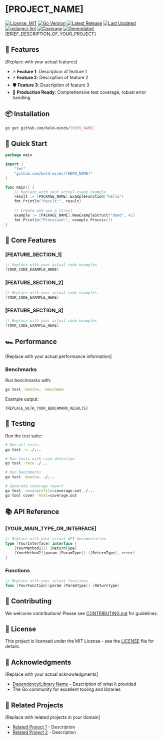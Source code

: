 # [PROJECT_NAME]

[![License: MIT](https://img.shields.io/badge/License-MIT-yellow.svg)](https://opensource.org/licenses/MIT)
[![Go Version](https://img.shields.io/endpoint?url=https://raw.githubusercontent.com/bold-minds/oss/main/.github/badges/go-version.json)](https://golang.org/doc/go1.24)
[![Latest Release](https://img.shields.io/github/v/release/bold-minds/oss?logo=github&color=blueviolet)](https://github.com/bold-minds/oss/releases)
[![Last Updated](https://img.shields.io/endpoint?url=https://raw.githubusercontent.com/bold-minds/oss/main/.github/badges/last-updated.json)](https://github.com/bold-minds/oss/commits)
[![golangci-lint](https://img.shields.io/endpoint?url=https://raw.githubusercontent.com/bold-minds/oss/main/.github/badges/golangci-lint.json)](https://github.com/bold-minds/oss/actions/workflows/test.yaml)
[![Coverage](https://img.shields.io/endpoint?url=https://raw.githubusercontent.com/bold-minds/oss/main/.github/badges/coverage.json)](https://github.com/bold-minds/oss/actions/workflows/test.yaml)
[![Dependabot](https://img.shields.io/endpoint?url=https://raw.githubusercontent.com/bold-minds/oss/main/.github/badges/dependabot.json)](https://github.com/bold-minds/oss/security/dependabot)
[BRIEF_DESCRIPTION_OF_YOUR_PROJECT]

## 🚀 Features

[Replace with your actual features]

- 🔥 **Feature 1**: Description of feature 1
- ⚡ **Feature 2**: Description of feature 2
- 🛡️ **Feature 3**: Description of feature 3
- 🧪 **Production Ready**: Comprehensive test coverage, robust error handling

## 📦 Installation

```bash
go get github.com/bold-minds/[REPO_NAME]
```

## 🎯 Quick Start

```go
package main

import (
    "fmt"
    "github.com/bold-minds/[REPO_NAME]"
)

func main() {
    // Replace with your actual usage example
    result := [PACKAGE_NAME].ExampleFunction("hello")
    fmt.Println("Result:", result)
    
    // Create and use a struct
    example := [PACKAGE_NAME].NewExampleStruct("demo", 42)
    fmt.Println("Processed:", example.Process())
}
```

## 🔧 Core Features

### [FEATURE_SECTION_1]

```go
// Replace with your actual code examples
[YOUR_CODE_EXAMPLE_HERE]
```

### [FEATURE_SECTION_2]

```go
// Replace with your actual code examples
[YOUR_CODE_EXAMPLE_HERE]
```

### [FEATURE_SECTION_3]

```go
// Replace with your actual code examples
[YOUR_CODE_EXAMPLE_HERE]
```

## 🏎️ Performance

[Replace with your actual performance information]

### Benchmarks

Run benchmarks with:

```bash
go test -bench=. -benchmem
```

Example output:
```
[REPLACE_WITH_YOUR_BENCHMARK_RESULTS]
```

## 🧪 Testing

Run the test suite:

```bash
# Run all tests
go test -v ./...

# Run tests with race detection
go test -race ./...

# Run benchmarks
go test -bench=. ./...

# Generate coverage report
go test -coverprofile=coverage.out ./...
go tool cover -html=coverage.out
```

## 📚 API Reference

### [YOUR_MAIN_TYPE_OR_INTERFACE]

```go
// Replace with your actual API documentation
type [YourInterface] interface {
    [YourMethod1]() [ReturnType]
    [YourMethod2](param [ParamType]) ([ReturnType], error)
}
```

### Functions

```go
// Replace with your actual functions
func [YourFunction](param [ParamType]) [ReturnType]
```

## 🤝 Contributing

We welcome contributions! Please see [CONTRIBUTING.md](CONTRIBUTING.md) for guidelines.

## 📄 License

This project is licensed under the MIT License - see the [LICENSE](LICENSE) file for details.

## 🙏 Acknowledgments

[Replace with your actual acknowledgments]

- [Dependency/Library Name](https://github.com/example/repo) - Description of what it provided
- The Go community for excellent tooling and libraries

## 🔗 Related Projects

[Replace with related projects in your domain]

- [Related Project 1](https://github.com/example/project1) - Description
- [Related Project 2](https://github.com/example/project2) - Description